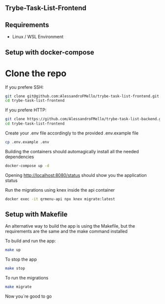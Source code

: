 ## Trybe-Task-List-Frontend

## Requirements
* Linux / WSL Environment

## Setup with docker-compose
# Clone the repo
If you prefere SSH:
```bash
git clone git@github.com:AlessandroFMello/trybe-task-list-frontend.git
cd trybe-task-list-frontend
```
If you prefere HTTP:
```bash
git clone https://github.com/AlessandroFMello/trybe-task-list-backend.git
cd trybe-task-list-frontend
```

Create your .env file accordingly to the provided .env.example file
```bash
cp .env.example .env
```

Building the containers should automagically install all the needed dependencies
```bash
docker-compose up -d
```

Opening [http://localhost:8080/status](http://localhost:8080/status) should show you the application status

Run the migrations using knex inside the api container
```bash
docker exec -it qrmenu-api npx knex migrate:latest
```

## Setup with Makefile
An alternative way to build the app is using the Makefile, but the requirements are the same and the make command installed

To build and run the app:
```bash
make up
```

To stop the app
```bash
make stop
```

To run the migrations
```bash
make migrate
```

Now you`re good to go
